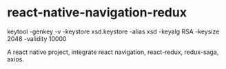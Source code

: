 # react-native-navigation-redux

keytool -genkey -v -keystore xsd.keystore -alias xsd -keyalg RSA -keysize 2048 -validity 10000

A react native project, integrate react navigation, react-redux, redux-saga, axios.
